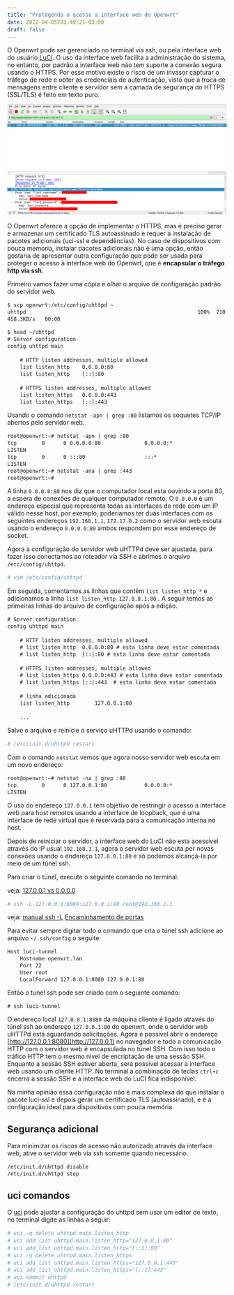 ```yaml
---
title: "Protegendo o acesso a interface web do Openwrt"
date: 2022-04-05T03:49:21-03:00
draft: false
---
```


O Openwrt pode ser gerenciado no terminal via ssh, ou pela interface web do usuário [LuCI](https://openwrt.org/docs/guide-user/luci/start). O uso da interface web facilita a administração do sistema, no entanto, por padrão a interface web não tem suporte a conexão segura usando o  HTTPS. Por esse motivo  existe o risco de um invasor capturar o tráfego de rede e obter as credenciais de autenticação, visto que a troca de mensagens entre cliente e servidor sem a camada de segurança do HTTPS (SSL/TLS) é feito em texto puro.


![captura do tráfego http com wireshark](/images/openwrt_captura_de_credenciais.png)


O Openwrt oferece a opção de implementar o HTTPS,  mas é preciso gerar e armazenar um certificado TLS autoassinado e requer a instalação de pacotes adicionais (uci-ssl e dependências). No caso de dispositivos com pouca memoria, instalar pacotes adicionais não é uma opção, então gostaria de apresentar outra configuração que pode ser usada para proteger o acesso à interface web do Openwrt, que é **encapsular o tráfego http via ssh**.

Primeiro vamos fazer uma cópia e olhar o arquivo de configuração padrão do servidor web.

```
$ scp openwrt:/etc/config/uhttpd ~
uhttpd                                                       100%  710   458.3KB/s   00:00 
```

```
$ head ~/uhttpd 
# Server configuration
config uhttpd main

	# HTTP listen addresses, multiple allowed
	list listen_http	0.0.0.0:80
	list listen_http	[::]:80

	# HTTPS listen addresses, multiple allowed
	list listen_https	0.0.0.0:443
	list listen_https	[::]:443
```

Usando o comando `netstat -apn | grep :80` listamos os soquetes TCP/IP abertos pelo servidor web.

```bash-session
root@openwrt:~# netstat -apn | grep :80
tcp        0      0 0.0.0.0:80              0.0.0.0:*               LISTEN      
tcp        0      0 :::80                   :::*                    LISTEN
root@openwrt:~# netstat -ana | grep :443
root@openwrt:~# 
```

A linha `0.0.0.0:80` nos diz que o computador local esta ouvindo a porta 80, a espera de conexões de qualquer computador remoto.  O `0.0.0.0` é um endereço especial que representa todas as interfaces de rede com um IP válido nesse host, por exemplo,  poderíamos ter duas interfaces com os seguintes endereços `192.168.1.1`, `172.17.0.2`  como o servidor web escuta usando o endereço  `0.0.0.0:80` ambos respondem por esse endereço de socket.


Agora  a configuração do servidor web uHTTPd deve ser ajustada, para fazer isso conectamos ao roteador via SSH e abrimos o arquivo `/etc/config/uhttpd`.

```bash
# vim /etc/config/uhttpd
```

Em seguida, comentamos as linhas que contêm `list listen_http *` e adicionamos a linha `list listen_http 127.0.0.1:80` . A seguir temos as primeiras linhas do arquivo de configuração após a edição.

```
# Server configuration
config uhttpd main

	# HTTP listen addresses, multiple allowed
	# list listen_http	0.0.0.0:80 # esta linha deve estar comentada
	# list listen_http	[::]:80 # esta linha deve estar comentada

	# HTTPS listen addresses, multiple allowed
	# list listen_https	0.0.0.0:443 # esta linha deve estar comentada
	# list listen_https	[::]:443  # esta linha deve estar comentada

    # linha adicionada
    list listen_http        127.0.0.1:80
	
    ...
```

Salve o arquivo e reinicie o serviço uHTTPd usando o comando:

```bash
# /etc/init.d/uhttpd restart
```


Com o comando `netstat` vemos que agora nosso servidor web escuta em um novo endereço:

```
root@openwrt:~# netstat -na | grep :80
tcp        0      0 127.0.0.1:80            0.0.0.0:*               LISTEN   
```

O uso do endereço `127.0.0.1` tem objetivo de restringir o acesso a interface web para host remotos usando a interface de loopback, que é uma interface de rede virtual que é reservada para a comunicação interna no host.

Depois de reiniciar o servidor, a interface web do LuCI não esta acessível através do IP usual `192.168.1.1`, agora o servidor web escuta por novas conexões usando o endereço `127.0.0.1:80` e só podemos alcançá-la por meio de um túnel ssh.

Para criar o túnel, execute o seguinte comando no terminal:

veja: [127.0.0.1 vs 0.0.0.0](https://stackoverflow.com/questions/20778771/what-is-the-difference-between-0-0-0-0-127-0-0-1-and-localhost)

```bash
# ssh -L 127.0.0.1:8080:127.0.0.1:80 root@192.168.1.1
```

veja:
	[manual ssh -L](https://man.archlinux.org/man/ssh.1#L~4) 
	[Encaminhamento de portas](https://wiki.archlinux.org/title/OpenSSH#Forwarding_other_ports)

Para evitar sempre digitar todo o comando que cria o túnel ssh adicione  ao arquivo `~/.ssh/config` o seguite:

```
Host luci-tunnel
	Hostname openwrt.lan
	Port 22
	User root
	LocalForward 127.0.0.1:8080 127.0.0.1:80
```

Então o tunel ssh pode ser criado com o seguinte comando:

```ssh
# ssh luci-tunnel
```

O endereço local `127.0.0.1:8080` da máquina cliente é ligado através do túnel ssh ao endereço `127.0.0.1:80` do openwrt, onde o servidor web uHTTPd está aguardando solicitações. Agora é possível abrir o endereço [http://127.0.0.1:8080](http://127.0.0.1) no navegador e todo a comunicação HTTP com o servidor web é encapsulada no túnel SSH. Com isso todo o tráfico HTTP tem o mesmo nível de encriptação de uma sessão SSH. Enquanto a sessão SSH estiver aberta, será possível acessar a interface web usando um cliente HTTP. No terminal a combinação de teclas `ctrl+c` encerra a sessão SSH e a interface web do LuCI fica indisponível.

Na minha opinião essa configuração não é mais complexa do que instalar o pacote luci-ssl e depois gerar um certificado TLS (autoassinado), e é a configuração ideal para dispositivos com pouca memória. 

## Segurança adicional

Para minimizar os riscos de acesso não autorizado através da interface web, ative o servidor web via ssh somente quando necessário.


```
/etc/init.d/uhttpd disable
/etc/init.d/uhttpd stop
```


## uci comandos

O [uci](https://openwrt.org/docs/guide-user/base-system/uci) pode ajustar a configuração do uhttpd sem usar um editor de texto, no terminal digite as linhas a seguir:

```bash
# uci -q delete uhttpd.main.listen_http
# uci add_list uhttpd.main.listen_http="127.0.0.1:80"
# uci add_list uhttpd.main.listen_http="[::1]:80"
# uci -q delete uhttpd.main.listen_https
# uci add_list uhttpd.main.listen_https="127.0.0.1:443"
# uci add_list uhttpd.main.listen_https="[::1]:443"
# uci commit uhttpd
# /etc/init.d/uhttpd restart

```
